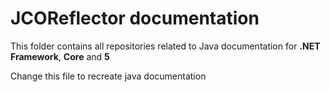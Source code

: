 # JCOReflector documentation
This folder contains all repositories related to Java documentation for **.NET** **Framework**, **Core** and **5**

Change this file to recreate java documentation